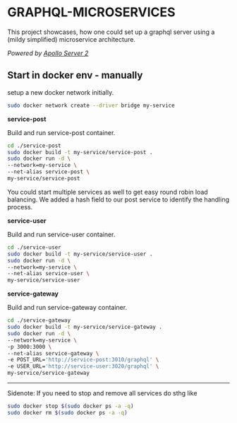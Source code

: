 # GRAPHQL-MICROSERVICES

This project showcases, how one could set up a graphql server using a (mildy simplified) microservice
architecture.

_Powered by [Apollo Server 2](https://github.com/apollographql/apollo-server/)_

## Start in docker env - manually

setup a new docker network initially.

```bash
sudo docker network create --driver bridge my-service
```

**service-post**

Build and run service-post container.

```bash
cd ./service-post
sudo docker build -t my-service/service-post .
sudo docker run -d \
--network=my-service \
--net-alias service-post \
my-service/service-post
```

You could start multiple services as well to get easy round robin load
balancing. We added a hash field to our post service to identify the handling
process.

**service-user**

Build and run service-user container.

```bash
cd ./service-user
sudo docker build -t my-service/service-user .
sudo docker run -d \
--network=my-service \
--net-alias service-user \
my-service/service-user
```

**service-gateway**

Build and run service-gateway container.

```bash
cd ./service-gateway
sudo docker build -t my-service/service-gateway .
sudo docker run -d \
--network=my-service \
-p 3000:3000 \
--net-alias service-gateway \
-e POST_URL='http://service-post:3010/graphql' \
-e USER_URL='http://service-user:3020/graphql' \
my-service/service-gateway
```

---

Sidenote: If you need to stop and remove all services do sthg like

```bash
sudo docker stop $(sudo docker ps -a -q)
sudo docker rm $(sudo docker ps -a -q)
```
